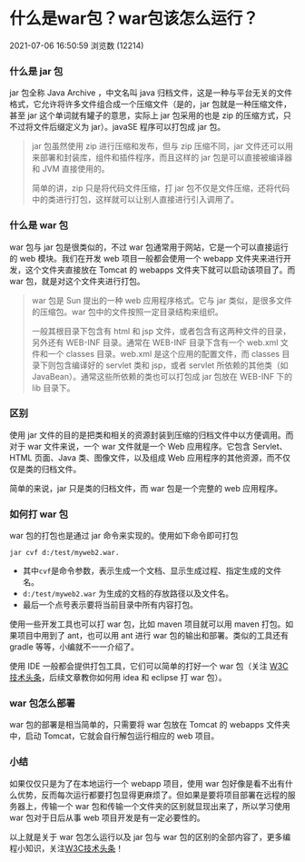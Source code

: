 # 什么是war包？war包该怎么运行？

2021-07-06 16:50:59 浏览数 (12214)

### 什么是 jar 包

jar 包全称 Java Archive ，中文名叫 java 归档文件，这是一种与平台无关的文件格式，它允许将许多文件组合成一个压缩文件（是的，jar 包就是一种压缩文件，甚至 jar 这个单词就有罐子的意思，实际上 jar 包采用的也是 zip 的压缩方式，只不过将文件后缀定义为 jar）。javaSE 程序可以打包成 jar 包。

>  jar 包虽然使用 zip 进行压缩和发布，但与 zip 压缩不同，jar 文件还可以用来部署和封装库，组件和插件程序，而且这样的 jar 包是可以直接被编译器和 JVM 直接使用的。
>
> 简单的讲，zip 只是将代码文件压缩，打 jar 包不仅是文件压缩，还将代码中的类进行打包，这样就可以让别人直接进行引入调用了。

### 什么是 war 包

war 包与 jar 包是很类似的，不过 war 包通常用于网站，它是一个可以直接运行的 web 模块。我们在开发 web 项目一般都会使用一个 webapp 文件夹来进行开发，这个文件夹直接放在 Tomcat 的 webapps 文件夹下就可以启动该项目了。而 war 包，就是对这个文件夹进行打包。

>  war 包是 Sun 提出的一种 web 应用程序格式。它与 jar 类似，是很多文件的压缩包。war 包中的文件按照一定目录结构来组织。
>
> 一般其根目录下包含有 html 和 jsp 文件，或者包含有这两种文件的目录，另外还有 WEB-INF 目录。通常在 WEB-INF 目录下含有一个 web.xml 文件和一个 classes 目录。web.xml 是这个应用的配置文件，而 classes 目录下则包含编译好的 servlet 类和 jsp，或者 servlet 所依赖的其他类（如 JavaBean）。通常这些所依赖的类也可以打包成 jar 包放在 WEB-INF 下的 lib 目录下。

### 区别

使用 jar 文件的目的是把类和相关的资源封装到压缩的归档文件中以方便调用。而对于 war 文件来说，一个 war 文件就是一个 Web 应用程序。它包含 Servlet、HTML 页面、Java 类、图像文件，以及组成 Web 应用程序的其他资源，而不仅仅是类的归档文件。

简单的来说，jar 只是类的归档文件，而 war 包是一个完整的 web 应用程序。

### 如何打 war 包

war 包的打包也是通过 jar 命令来实现的。使用如下命令即可打包

```
jar cvf d:/test/myweb2.war.
```

- 其中`cvf`是命令参数，表示生成一个文档、显示生成过程、指定生成的文件名。
- `d:/test/myweb2.war` 为生成的文档的存放路径以及文件名。
- 最后一个点号表示要将当前目录中所有内容打包。

使用一些开发工具也可以打 war 包，比如 maven 项目就可以用 maven 打包。如果项目中用到了 ant，也可以用 ant 进行 war 包的输出和部署。类似的工具还有 gradle 等等，小编就不一一介绍了。

使用 IDE 一般都会提供打包工具，它们可以简单的打好一个 war 包（关注 [W3C技术头条](https://www.w3cschool.cn/article)，后续文章教你如何用 idea 和 eclipse 打 war 包）。

### war 包怎么部署

war 包的部署是相当简单的，只需要将 war 包放在 Tomcat 的 webapps 文件夹中，启动 Tomcat，它就会自行解包运行相应的 web 项目。

### 小结

如果仅仅只是为了在本地运行一个 webapp 项目，使用 war 包好像是看不出有什么优势，反而每次运行都要打包显得更麻烦了。但如果是要将项目部署在远程的服务器上，传输一个 war 包和传输一个文件夹的区别就显现出来了，所以学习使用 war 包对于日后从事 web 项目开发是有一定必要性的。

以上就是关于 war 包怎么运行以及 jar 包与 war 包的区别的全部内容了，更多编程小知识，关注[W3C技术头条](https://www.w3cschool.cn/article)！